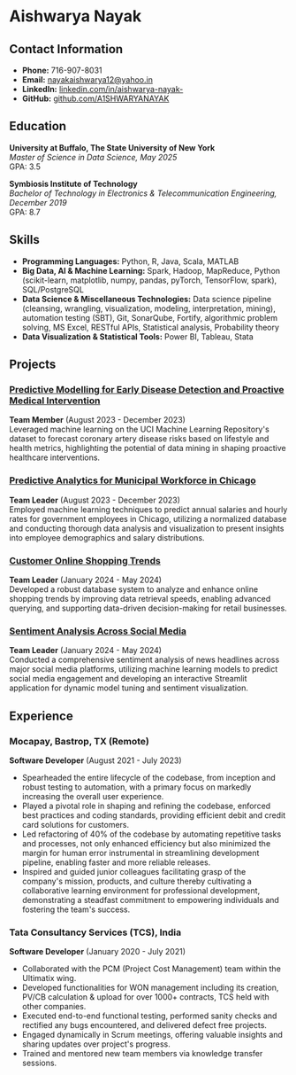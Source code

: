 # Aishwarya Nayak

## Contact Information
- **Phone:** 716-907-8031
- **Email:** [nayakaishwarya12@yahoo.in](mailto:nayakaishwarya12@yahoo.in)
- **LinkedIn:** [linkedin.com/in/aishwarya-nayak-](https://linkedin.com/in/aishwarya-nayak-)
- **GitHub:** [github.com/A1SHWARYANAYAK](https://github.com/A1SHWARYANAYAK)

## Education
**University at Buffalo, The State University of New York**  
*Master of Science in Data Science, May 2025*  
GPA: 3.5

**Symbiosis Institute of Technology**  
*Bachelor of Technology in Electronics & Telecommunication Engineering, December 2019*  
GPA: 8.7

## Skills
- **Programming Languages:** Python, R, Java, Scala, MATLAB
- **Big Data, AI & Machine Learning:** Spark, Hadoop, MapReduce, Python (scikit-learn, matplotlib, numpy, pandas, pyTorch, TensorFlow, spark), SQL/PostgreSQL
- **Data Science & Miscellaneous Technologies:** Data science pipeline (cleansing, wrangling, visualization, modeling, interpretation, mining), automation testing (SBT), Git, SonarQube, Fortify, algorithmic problem solving, MS Excel, RESTful APIs, Statistical analysis, Probability theory
- **Data Visualization & Statistical Tools:** Power BI, Tableau, Stata

## Projects
### [Predictive Modelling for Early Disease Detection and Proactive Medical Intervention](https://github.com/A1SHWARYANAYAK/Machine-Learning-Project-on-Heart-Disease-Detection)
**Team Member** (August 2023 - December 2023)  
Leveraged machine learning on the UCI Machine Learning Repository's dataset to forecast coronary artery disease risks based on lifestyle and health metrics, highlighting the potential of data mining in shaping proactive healthcare interventions.

### [Predictive Analytics for Municipal Workforce in Chicago](https://github.com/A1SHWARYANAYAK/Predictive-Analytics-for-Chicago-Enhancing-Workforce-Budget-Insights)
**Team Leader** (August 2023 - December 2023)  
Employed machine learning techniques to predict annual salaries and hourly rates for government employees in Chicago, utilizing a normalized database and conducting thorough data analysis and visualization to present insights into employee demographics and salary distributions.

### [Customer Online Shopping Trends](https://github.com/A1SHWARYANAYAK/Optimizing-Online-Retail-Insights-into-Customer-Shopping-Trends)
**Team Leader** (January 2024 - May 2024)  
Developed a robust database system to analyze and enhance online shopping trends by improving data retrieval speeds, enabling advanced querying, and supporting data-driven decision-making for retail businesses.

### [Sentiment Analysis Across Social Media](https://github.com/A1SHWARYANAYAK/Sentiment-Analysis-for-Social-Media-Engagement-Optimization)
**Team Leader** (January 2024 - May 2024)  
Conducted a comprehensive sentiment analysis of news headlines across major social media platforms, utilizing machine learning models to predict social media engagement and developing an interactive Streamlit application for dynamic model tuning and sentiment visualization.

## Experience
### Mocapay, Bastrop, TX (Remote)
**Software Developer** (August 2021 - July 2023)  
- Spearheaded the entire lifecycle of the codebase, from inception and robust testing to automation, with a primary focus on markedly increasing the overall user experience.
- Played a pivotal role in shaping and refining the codebase, enforced best practices and coding standards, providing efficient debit and credit card solutions for customers.
- Led refactoring of 40% of the codebase by automating repetitive tasks and processes, not only enhanced efficiency but also minimized the margin for human error instrumental in streamlining development pipeline, enabling faster and more reliable releases.
- Inspired and guided junior colleagues facilitating grasp of the company's mission, products, and culture thereby cultivating a collaborative learning environment for professional development, demonstrating a steadfast commitment to empowering individuals and fostering the team's success.

### Tata Consultancy Services (TCS), India
**Software Developer** (January 2020 - July 2021)  
- Collaborated with the PCM (Project Cost Management) team within the Ultimatix wing.
- Developed functionalities for WON management including its creation, PV/CB calculation & upload for over 1000+ contracts, TCS held with other companies.
- Executed end-to-end functional testing, performed sanity checks and rectified any bugs encountered, and delivered defect free projects.
- Engaged dynamically in Scrum meetings, offering valuable insights and sharing updates over project's progress.
- Trained and mentored new team members via knowledge transfer sessions.
